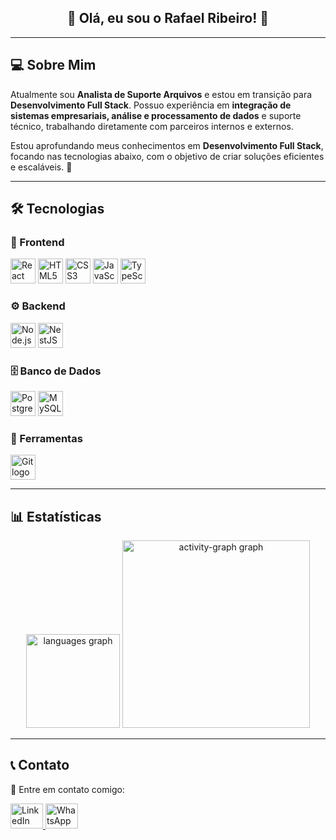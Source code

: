 <h2 align="center">👋 Olá, eu sou o Rafael Ribeiro! 🚀</h2>

---

<h2 align="left">💻 Sobre Mim</h2>

<p align="left">
Atualmente sou <strong>Analista de Suporte Arquivos</strong> e estou em transição para <strong>Desenvolvimento Full Stack</strong>. Possuo experiência em <strong>integração de sistemas empresariais, análise e processamento de dados</strong> e suporte técnico, trabalhando diretamente com parceiros internos e externos. 

Estou aprofundando meus conhecimentos em <strong>Desenvolvimento Full Stack</strong>, focando nas tecnologias abaixo, com o objetivo de criar soluções eficientes e escaláveis. 🚀
</p>

---

<h2 align="left">🛠️ Tecnologias</h2>

<h3>📌 Frontend</h3>
<div align="left">
  <img src="https://cdn.jsdelivr.net/gh/devicons/devicon/icons/react/react-original.svg" height="40" alt="React logo"/>
  <img src="https://cdn.jsdelivr.net/gh/devicons/devicon/icons/html5/html5-original.svg" height="40" alt="HTML5 logo"/>
  <img src="https://cdn.jsdelivr.net/gh/devicons/devicon/icons/css3/css3-original.svg" height="40" alt="CSS3 logo"/>
  <img src="https://cdn.jsdelivr.net/gh/devicons/devicon/icons/javascript/javascript-original.svg" height="40" alt="JavaScript logo"/>
  <img src="https://cdn.jsdelivr.net/gh/devicons/devicon/icons/typescript/typescript-original.svg" height="40" alt="TypeScript logo"/>
</div>

<h3>⚙️ Backend</h3>
<div align="left">
  <img src="https://cdn.jsdelivr.net/gh/devicons/devicon/icons/nodejs/nodejs-original.svg" height="40" alt="Node.js logo"/>
  <img src="https://cdn.jsdelivr.net/gh/devicons/devicon/icons/nestjs/nestjs-original.svg" height="40" alt="NestJS logo"/>
</div>

<h3>🗄️ Banco de Dados</h3>
<div align="left">
  <img src="https://cdn.jsdelivr.net/gh/devicons/devicon/icons/postgresql/postgresql-original.svg" height="40" alt="PostgreSQL logo"/>
  <img src="https://cdn.jsdelivr.net/gh/devicons/devicon/icons/mysql/mysql-original.svg" height="40" alt="MySQL logo"/>
</div>

<h3>🚀 Ferramentas</h3>
<div align="left">
  <img src="https://cdn.jsdelivr.net/gh/devicons/devicon/icons/git/git-original.svg" height="40" alt="Git logo"/>
</div>

---

<h2 align="left">📊 Estatísticas</h2>

<div align="center">
  <img src="https://github-readme-stats.vercel.app/api/top-langs?username=ribrafa&locale=pt-br&hide_title=false&layout=compact&card_width=320&langs_count=5&theme=aura_dark&hide_border=false&order=2&custom_title=Linguagens%20utilizadas" height="150" alt="languages graph"/>
  <img src="https://github-readme-activity-graph.vercel.app/graph?username=ribrafa&radius=16&theme=github-dark&area=true&order=5&custom_title=Gráfico%20de%20contribuição&hide_border=false&hide_title=false" height="300" alt="activity-graph graph"/>
</div>

---

<h2 align="left">📞 Contato</h2>

<p align="left">💬 Entre em contato comigo:</p>

<div align="left">
  <a href="https://www.linkedin.com/in/rafael-ribeiro-da-silva-623502359/" target="_blank">
    <img src="https://raw.githubusercontent.com/maurodesouza/profile-readme-generator/master/src/assets/icons/social/linkedin/default.svg" width="52" height="40" alt="LinkedIn logo"/>
  </a>
  <a href="https://wa.me/+5514997427125" target="_blank">
    <img src="https://raw.githubusercontent.com/maurodesouza/profile-readme-generator/master/src/assets/icons/social/whatsapp/default.svg" width="52" height="40" alt="WhatsApp logo"/>
  </a>
</div>

